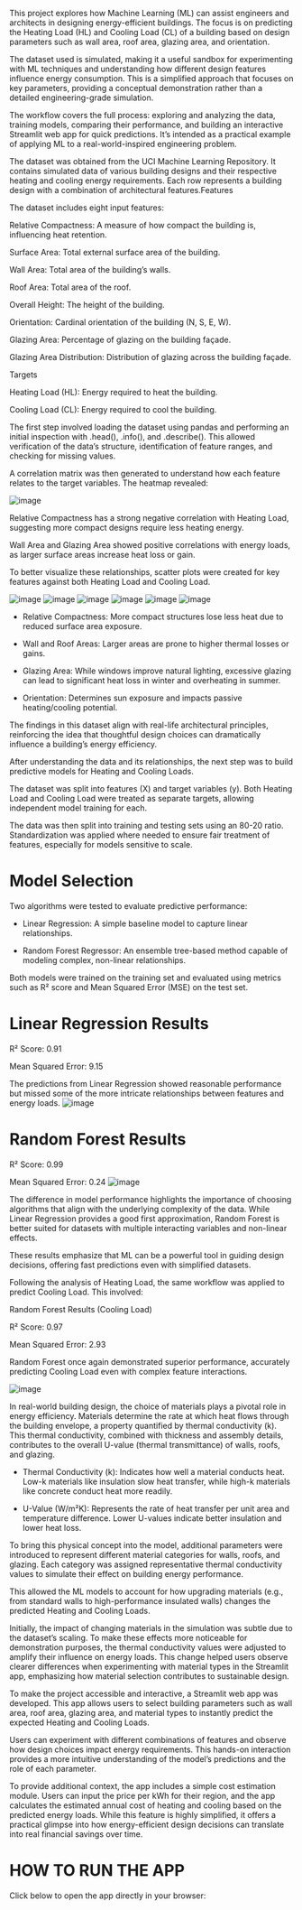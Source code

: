 This project explores how Machine Learning (ML) can assist engineers and architects in designing energy-efficient buildings. The focus is on predicting the Heating Load (HL) and Cooling Load (CL) of a building based on design parameters such as wall area, roof area, glazing area, and orientation.

The dataset used is simulated, making it a useful sandbox for experimenting with ML techniques and understanding how different design features influence energy consumption. This is a simplified approach that focuses on key parameters, providing a conceptual demonstration rather than a detailed engineering-grade simulation.

The workflow covers the full process: exploring and analyzing the data, training models, comparing their performance, and building an interactive Streamlit web app for quick predictions. It’s intended as a practical example of applying ML to a real-world-inspired engineering problem.


The dataset was obtained from the UCI Machine Learning Repository. It contains simulated data of various building designs and their respective heating and cooling energy requirements. Each row represents a building design with a combination of architectural features.Features

The dataset includes eight input features:

Relative Compactness: A measure of how compact the building is, influencing heat retention.

Surface Area: Total external surface area of the building.

Wall Area: Total area of the building’s walls.

Roof Area: Total area of the roof.

Overall Height: The height of the building.

Orientation: Cardinal orientation of the building (N, S, E, W).

Glazing Area: Percentage of glazing on the building façade.

Glazing Area Distribution: Distribution of glazing across the building façade.

Targets

Heating Load (HL): Energy required to heat the building.

Cooling Load (CL): Energy required to cool the building.

The first step involved loading the dataset using pandas and performing an initial inspection with .head(), .info(), and .describe(). This allowed verification of the data’s structure, identification of feature ranges, and checking for missing values.

A correlation matrix was then generated to understand how each feature relates to the target variables. The heatmap revealed:

![image](https://github.com/user-attachments/assets/5715b86e-59fc-438a-9fe8-24be71528adc)

Relative Compactness has a strong negative correlation with Heating Load, suggesting more compact designs require less heating energy.

Wall Area and Glazing Area showed positive correlations with energy loads, as larger surface areas increase heat loss or gain.

To better visualize these relationships, scatter plots were created for key features against both Heating Load and Cooling Load.

![image](https://github.com/user-attachments/assets/b98b1ef2-043c-4ecd-b2c0-ca5262193b93)  ![image](https://github.com/user-attachments/assets/e37503e7-84f4-4852-82ef-6b868f192532) ![image](https://github.com/user-attachments/assets/e516d887-3b8d-4ae5-a8e7-2e3cf0ae691c)
![image](https://github.com/user-attachments/assets/08d9461c-4426-4227-bb47-0a14eaf66695) ![image](https://github.com/user-attachments/assets/83b12d0c-b2ff-475d-8cc4-b891f03059a2) ![image](https://github.com/user-attachments/assets/db33a019-ba6c-4f6d-9e27-90f5b92b34bd)

* Relative Compactness: More compact structures lose less heat due to reduced surface area exposure.

* Wall and Roof Areas: Larger areas are prone to higher thermal losses or gains.

* Glazing Area: While windows improve natural lighting, excessive glazing can lead to significant heat loss in winter and overheating in summer.

* Orientation: Determines sun exposure and impacts passive heating/cooling potential.

The findings in this dataset align with real-life architectural principles, reinforcing the idea that thoughtful design choices can dramatically influence a building’s energy efficiency.

After understanding the data and its relationships, the next step was to build predictive models for Heating and Cooling Loads.

The dataset was split into features (X) and target variables (y). Both Heating Load and Cooling Load were treated as separate targets, allowing independent model training for each.

The data was then split into training and testing sets using an 80-20 ratio. Standardization was applied where needed to ensure fair treatment of features, especially for models sensitive to scale.

# Model Selection

Two algorithms were tested to evaluate predictive performance:

* Linear Regression: A simple baseline model to capture linear relationships.

* Random Forest Regressor: An ensemble tree-based method capable of modeling complex, non-linear relationships.

Both models were trained on the training set and evaluated using metrics such as R² score and Mean Squared Error (MSE) on the test set.

# Linear Regression Results

R² Score: 0.91

Mean Squared Error: 9.15

The predictions from Linear Regression showed reasonable performance but missed some of the more intricate relationships between features and energy loads.
![image](https://github.com/user-attachments/assets/56ac2ab4-2a25-4287-ac40-b9997fef75e2)

# Random Forest Results

R² Score: 0.99

Mean Squared Error: 0.24
![image](https://github.com/user-attachments/assets/7d9b9615-1678-4e79-b4bc-a0234a22d6e9)

The difference in model performance highlights the importance of choosing algorithms that align with the underlying complexity of the data. While Linear Regression provides a good first approximation, Random Forest is better suited for datasets with multiple interacting variables and non-linear effects.

These results emphasize that ML can be a powerful tool in guiding design decisions, offering fast predictions even with simplified datasets.

Following the analysis of Heating Load, the same workflow was applied to predict Cooling Load. This involved:

Random Forest Results (Cooling Load)

R² Score: 0.97

Mean Squared Error: 2.93

Random Forest once again demonstrated superior performance, accurately predicting Cooling Load even with complex feature interactions.

![image](https://github.com/user-attachments/assets/497a5384-c4b6-4538-b499-530e6a69d2b1)


In real-world building design, the choice of materials plays a pivotal role in energy efficiency. Materials determine the rate at which heat flows through the building envelope, a property quantified by thermal conductivity (k). This thermal conductivity, combined with thickness and assembly details, contributes to the overall U-value (thermal transmittance) of walls, roofs, and glazing.

* Thermal Conductivity (k): Indicates how well a material conducts heat. Low-k materials like insulation slow heat transfer, while high-k materials like concrete conduct heat more readily.

* U-Value (W/m²K): Represents the rate of heat transfer per unit area and temperature difference. Lower U-values indicate better insulation and lower heat loss.

To bring this physical concept into the model, additional parameters were introduced to represent different material categories for walls, roofs, and glazing. Each category was assigned representative thermal conductivity values to simulate their effect on building energy performance.

This allowed the ML models to account for how upgrading materials (e.g., from standard walls to high-performance insulated walls) changes the predicted Heating and Cooling Loads.

Initially, the impact of changing materials in the simulation was subtle due to the dataset’s scaling. To make these effects more noticeable for demonstration purposes, the thermal conductivity values were adjusted to amplify their influence on energy loads. This change helped users observe clearer differences when experimenting with material types in the Streamlit app, emphasizing how material selection contributes to sustainable design.

To make the project accessible and interactive, a Streamlit web app was developed. This app allows users to select building parameters such as wall area, roof area, glazing area, and material types to instantly predict the expected Heating and Cooling Loads.

Users can experiment with different combinations of features and observe how design choices impact energy requirements. This hands-on interaction provides a more intuitive understanding of the model’s predictions and the role of each parameter.

To provide additional context, the app includes a simple cost estimation module. Users can input the price per kWh for their region, and the app calculates the estimated annual cost of heating and cooling based on the predicted energy loads. While this feature is highly simplified, it offers a practical glimpse into how energy-efficient design decisions can translate into real financial savings over time.


# HOW TO RUN THE APP

Click below to open the app directly in your browser:











